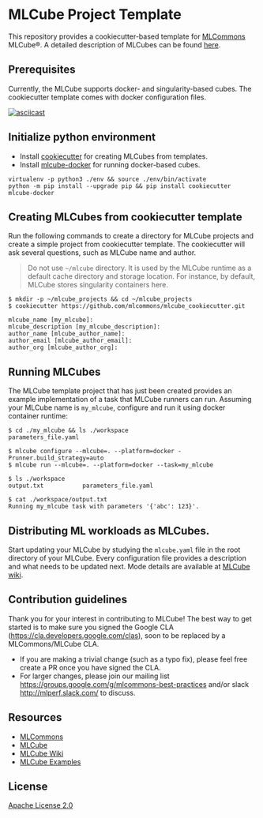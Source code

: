 # MLCube Project Template
This repository provides a cookiecutter-based template for [MLCommons](https://mlcommons.org/) MLCube&reg;. A detailed
description of MLCubes can be found [here](https://mlcommons.github.io/mlcube/). 

## Prerequisites
Currently, the MLCube supports docker- and singularity-based cubes. The cookiecutter template comes with docker
configuration files.  

[![asciicast](getting-started.gif)](https://asciinema.org/a/Mnl0Kh9uNZWD9Y6MkgQewheeP)

## Initialize python environment
- Install [cookiecutter](https://pypi.org/project/cookiecutter/) for creating MLCubes from templates.
- Install [mlcube-docker](https://pypi.org/project/mlcube-docker/) for running docker-based cubes.
```
virtualenv -p python3 ./env && source ./env/bin/activate
python -m pip install --upgrade pip && pip install cookiecutter mlcube-docker
```

## Creating MLCubes from cookiecutter template
Run the following commands to create a directory for MLCube projects and create a simple project from cookiecutter
template. The cookiecutter will ask several questions, such as MLCube name and author.
> Do not use `~/mlcube` directory. It is used by the MLCube runtime as a default cache directory and storage location.
> For instance, by default, MLCube stores singularity containers here.
```
$ mkdir -p ~/mlcube_projects && cd ~/mlcube_projects 
$ cookiecutter https://github.com/mlcommons/mlcube_cookiecutter.git

mlcube_name [my_mlcube]:
mlcube_description [my_mlcube_description]:
author_name [mlcube_author_name]:
author_email [mlcube_author_email]:
author_org [mlcube_author_org]:
```
 
## Running MLCubes
The MLCube template project that has just been created provides an example implementation of a task that MLCube runners
can run. Assuming your MLCube name is `my_mlcube`, configure and run it using docker container runtime:
```
$ cd ./my_mlcube && ls ./workspace
parameters_file.yaml

$ mlcube configure --mlcube=. --platform=docker -Prunner.build_strategy=auto
$ mlcube run --mlcube=. --platform=docker --task=my_mlcube

$ ls ./workspace
output.txt           parameters_file.yaml

$ cat ./workspace/output.txt 
Running my_mlcube task with parameters '{'abc': 123}'.
```

## Distributing ML workloads as MLCubes. 
Start updating your MLCube by studying the `mlcube.yaml` file in the root directory of your MLCube. Every configuration
file provides a description and what needs to be updated next. Mode details are available at 
[MLCube wiki](https://mlcommons.github.io/mlcube/).

## Contribution guidelines
Thank you for your interest in contributing to MLCube! The best way to get started is to make sure you signed the 
Google CLA (https://cla.developers.google.com/clas), soon to be replaced by a MLCommons/MLCube CLA.

- If you are making a trivial change (such as a typo fix), please feel free create a PR once you have signed the CLA.
- For larger changes, please join our mailing list https://groups.google.com/g/mlcommons-best-practices and/or 
  slack http://mlperf.slack.com/ to discuss.

## Resources
- [MLCommons](https://mlcommons.org)
- [MLCube](https://github.com/mlcommons/mlcube)
- [MLCube Wiki](https://mlcommons.github.io/mlcube)
- [MLCube Examples](https://github.com/mlcommons/mlcube_examples)

## License
[Apache License 2.0](./LICENSE)
